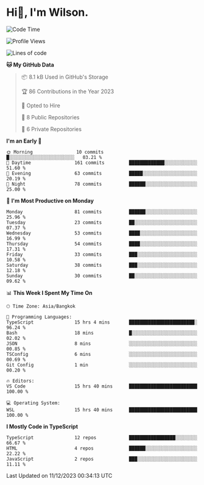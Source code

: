 # Hi👋, I'm Wilson.
<!--START_SECTION:waka-->
![Code Time](http://img.shields.io/badge/Code%20Time-1%2C058%20hrs%2026%20mins-blue)

![Profile Views](http://img.shields.io/badge/Profile%20Views-146-blue)

![Lines of code](https://img.shields.io/badge/From%20Hello%20World%20I%27ve%20Written-148.0%20thousand%20lines%20of%20code-blue)

**🐱 My GitHub Data** 

> 📦 8.1 kB Used in GitHub's Storage 
 > 
> 🏆 86 Contributions in the Year 2023
 > 
> 💼 Opted to Hire
 > 
> 📜 8 Public Repositories 
 > 
> 🔑 6 Private Repositories 
 > 
**I'm an Early 🐤** 

```text
🌞 Morning                10 commits          █░░░░░░░░░░░░░░░░░░░░░░░░   03.21 % 
🌆 Daytime                161 commits         █████████████░░░░░░░░░░░░   51.60 % 
🌃 Evening                63 commits          █████░░░░░░░░░░░░░░░░░░░░   20.19 % 
🌙 Night                  78 commits          ██████░░░░░░░░░░░░░░░░░░░   25.00 % 
```
📅 **I'm Most Productive on Monday** 

```text
Monday                   81 commits          ██████░░░░░░░░░░░░░░░░░░░   25.96 % 
Tuesday                  23 commits          ██░░░░░░░░░░░░░░░░░░░░░░░   07.37 % 
Wednesday                53 commits          ████░░░░░░░░░░░░░░░░░░░░░   16.99 % 
Thursday                 54 commits          ████░░░░░░░░░░░░░░░░░░░░░   17.31 % 
Friday                   33 commits          ███░░░░░░░░░░░░░░░░░░░░░░   10.58 % 
Saturday                 38 commits          ███░░░░░░░░░░░░░░░░░░░░░░   12.18 % 
Sunday                   30 commits          ██░░░░░░░░░░░░░░░░░░░░░░░   09.62 % 
```


📊 **This Week I Spent My Time On** 

```text
🕑︎ Time Zone: Asia/Bangkok

💬 Programming Languages: 
TypeScript               15 hrs 4 mins       ████████████████████████░   96.24 % 
Bash                     18 mins             █░░░░░░░░░░░░░░░░░░░░░░░░   02.02 % 
JSON                     8 mins              ░░░░░░░░░░░░░░░░░░░░░░░░░   00.85 % 
TSConfig                 6 mins              ░░░░░░░░░░░░░░░░░░░░░░░░░   00.69 % 
Git Config               1 min               ░░░░░░░░░░░░░░░░░░░░░░░░░   00.20 % 

🔥 Editors: 
VS Code                  15 hrs 40 mins      █████████████████████████   100.00 % 

💻 Operating System: 
WSL                      15 hrs 40 mins      █████████████████████████   100.00 % 
```

**I Mostly Code in TypeScript** 

```text
TypeScript               12 repos            █████████████████░░░░░░░░   66.67 % 
HTML                     4 repos             ██████░░░░░░░░░░░░░░░░░░░   22.22 % 
JavaScript               2 repos             ███░░░░░░░░░░░░░░░░░░░░░░   11.11 % 
```




 Last Updated on 11/12/2023 00:34:13 UTC
<!--END_SECTION:waka-->
